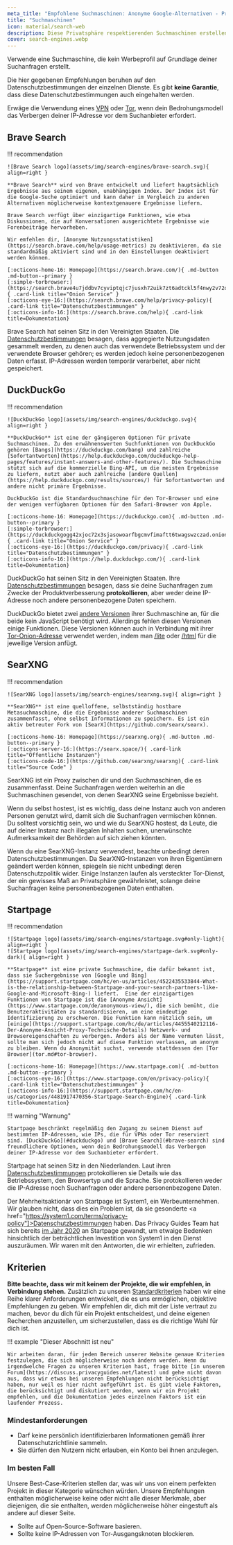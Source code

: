 ```yaml
---
meta_title: "Empfohlene Suchmaschinen: Anonyme Google-Alternativen - Privacy Guides"
title: "Suchmaschinen"
icon: material/search-web
description: Diese Privatsphäre respektierenden Suchmaschinen erstellen kein Werbeprofil auf der Grundlage deiner Suchanfragen.
cover: search-engines.webp
---
```


Verwende eine Suchmaschine, die kein Werbeprofil auf Grundlage deiner Suchanfragen erstellt.

Die hier gegebenen Empfehlungen beruhen auf den Datenschutzbestimmungen der einzelnen Dienste. Es gibt **keine Garantie**, dass diese Datenschutzbestimmungen auch eingehalten werden.

Erwäge die Verwendung eines [VPN](vpn.md) oder [Tor](https://www.torproject.org/), wenn dein Bedrohungsmodell das Verbergen deiner IP-Adresse vor dem Suchanbieter erfordert.

## Brave Search

!!! recommendation

    ![Brave Search logo](assets/img/search-engines/brave-search.svg){ align=right }
    
    **Brave Search** wird von Brave entwickelt und liefert hauptsächlich Ergebnisse aus seinem eigenen, unabhängigen Index. Der Index ist für die Google-Suche optimiert und kann daher im Vergleich zu anderen Alternativen möglicherweise kontextgenauere Ergebnisse liefern.
    
    Brave Search verfügt über einzigartige Funktionen, wie etwa Diskussionen, die auf Konversationen ausgerichtete Ergebnisse wie Forenbeiträge hervorheben.
    
    Wir emfehlen dir, [Anonyme Nutzungsstatistiken](https://search.brave.com/help/usage-metrics) zu deaktivieren, da sie standardmäßig aktiviert sind und in den Einstellungen deaktiviert werden können.
    
    [:octicons-home-16: Homepage](https://search.brave.com/){ .md-button .md-button--primary }
    [:simple-torbrowser:](https://search.brave4u7jddbv7cyviptqjc7jusxh72uik7zt6adtckl5f4nwy2v72qd.onion){ .card-link title="Onion Service" }
    [:octicons-eye-16:](https://search.brave.com/help/privacy-policy){ .card-link title="Datenschutzbestimmungen" }
    [:octicons-info-16:](https://search.brave.com/help){ .card-link title=Dokumentation}

Brave Search hat seinen Sitz in den Vereinigten Staaten. Die [Datenschutzbestimmungen](https://search.brave.com/help/privacy-policy) besagen, dass aggregierte Nutzungsdaten gesammelt werden, zu denen auch das verwendete Betriebssystem und der verwendete Browser gehören; es werden jedoch keine personenbezogenen Daten erfasst. IP-Adressen werden temporär verarbeitet, aber nicht gespeichert.

## DuckDuckGo

!!! recommendation

    ![DuckDuckGo logo](assets/img/search-engines/duckduckgo.svg){ align=right }
    
    **DuckDuckGo** ist eine der gängigeren Optionen für private Suchmaschinen. Zu den erwähnenswerten Suchfunktionen von DuckDuckGo gehören [Bangs](https://duckduckgo.com/bang) und zahlreiche [Sofortantworten](https://help.duckduckgo.com/duckduckgo-help-pages/features/instant-answers-and-other-features/). Die Suchmaschine stützt sich auf die kommerzielle Bing-API, um die meisten Ergebnisse zu liefern, nutzt aber auch zahlreiche [andere Quellen](https://help.duckduckgo.com/results/sources/) für Sofortantworten und andere nicht primäre Ergebnisse.
    
    DuckDuckGo ist die Standardsuchmaschine für den Tor-Browser und eine der wenigen verfügbaren Optionen für den Safari-Browser von Apple.
    
    [:octicons-home-16: Homepage](https://duckduckgo.com){ .md-button .md-button--primary }
    [:simple-torbrowser:](https://duckduckgogg42xjoc72x3sjasowoarfbgcmvfimaftt6twagswzczad.onion){ .card-link title="Onion Service" }
    [:octicons-eye-16:](https://duckduckgo.com/privacy){ .card-link title="Datenschutzbestimmungen" }
    [:octicons-info-16:](https://help.duckduckgo.com/){ .card-link title=Dokumentation}

DuckDuckGo hat seinen Sitz in den Vereinigten Staaten. Ihre [Datenschutzbestimmungen](https://duckduckgo.com/privacy) besagen, dass sie deine Suchanfragen zum Zwecke der Produktverbesserung **protokollieren**, aber weder deine IP-Adresse noch andere personenbezogene Daten speichern.

DuckDuckGo bietet zwei [andere Versionen](https://help.duckduckgo.com/features/non-javascript/) ihrer Suchmaschine an, für die beide kein JavaScript benötigt wird. Allerdings fehlen diesen Versionen einige Funktionen. Diese Versionen können auch in Verbindung mit ihrer [Tor-Onion-Adresse](https://duckduckgogg42xjoc72x3sjasowoarfbgcmvfimaftt6twagswzczad.onion/) verwendet werden, indem man [/lite](https://duckduckgogg42xjoc72x3sjasowoarfbgcmvfimaftt6twagswzczad.onion/lite) oder [/html](https://duckduckgogg42xjoc72x3sjasowoarfbgcmvfimaftt6twagswzczad.onion/html) für die jeweilige Version anfügt.

## SearXNG

!!! recommendation

    ![SearXNG logo](assets/img/search-engines/searxng.svg){ align=right }
    
    **SearXNG** ist eine quelloffene, selbstständig hostbare Metasuchmaschine, die die Ergebnisse anderer Suchmaschinen zusammenfasst, ohne selbst Informationen zu speichern. Es ist ein aktiv betreuter Fork von [SearX](https://github.com/searx/searx).
    
    [:octicons-home-16: Homepage](https://searxng.org){ .md-button .md-button--primary }
    [:octicons-server-16:](https://searx.space/){ .card-link title="Öffentliche Instanzen"}
    [:octicons-code-16:](https://github.com/searxng/searxng){ .card-link title="Source Code" }

SearXNG ist ein Proxy zwischen dir und den Suchmaschinen, die es zusammenfasst. Deine Suchanfragen werden weiterhin an die Suchmaschinen gesendet, von denen SearXNG seine Ergebnisse bezieht.

Wenn du selbst hostest, ist es wichtig, dass deine Instanz auch von anderen Personen genutzt wird, damit sich die Suchanfragen vermischen können. Du solltest vorsichtig sein, wo und wie du SearXNG hostest, da Leute, die auf deiner Instanz nach illegalen Inhalten suchen, unerwünschte Aufmerksamkeit der Behörden auf sich ziehen könnten.

Wenn du eine SearXNG-Instanz verwendest, beachte unbedingt deren Datenschutzbestimmungen. Da SearXNG-Instanzen von ihren Eigentümern geändert werden können, spiegeln sie nicht unbedingt deren Datenschutzpolitik wider. Einige Instanzen laufen als versteckter Tor-Dienst, der ein gewisses Maß an Privatsphäre gewährleistet, solange deine Suchanfragen keine personenbezogenen Daten enthalten.

## Startpage

!!! recommendation

    ![Startpage logo](assets/img/search-engines/startpage.svg#only-light){ align=right }
    ![Startpage logo](assets/img/search-engines/startpage-dark.svg#only-dark){ align=right }
    
    **Startpage** ist eine private Suchmaschine, die dafür bekannt ist, dass sie Suchergebnisse von [Google und Bing](https://support.startpage.com/hc/en-us/articles/4522435533844-What-is-the-relationship-between-Startpage-and-your-search-partners-like-Google-and-Microsoft-Bing-) liefert.  Eine der einzigartigen Funktionen von Startpage ist die [Anonyme Ansicht](https://www.startpage.com/de/anonymous-view/), die sich bemüht, die Benutzeraktivitäten zu standardisieren, um eine eindeutige Identifizierung zu erschweren. Die Funktion kann nützlich sein, um [einige](https://support.startpage.com/hc/de/articles/4455540212116-Der-Anonyme-Ansicht-Proxy-Technische-Details) Netzwerk- und Browsereigenschaften zu verbergen. Anders als der Name vermuten lässt, sollte man sich jedoch nicht auf diese Funktion verlassen, um anonym zu bleiben. Wenn du Anonymität suchst, verwende stattdessen den [Tor Browser](tor.md#tor-browser).
    
    [:octicons-home-16: Homepage](https://www.startpage.com){ .md-button .md-button--primary }
    [:octicons-eye-16:](https://www.startpage.com/en/privacy-policy){ .card-link title="Datenschutzbestimmungen" }
    [:octicons-info-16:](https://support.startpage.com/hc/en-us/categories/4481917470356-Startpage-Search-Engine){ .card-link title=Dokumentation}

!!! warning "Warnung"

    Startpage beschränkt regelmäßig den Zugang zu seinem Dienst auf bestimmten IP-Adressen, wie IPs, die für VPNs oder Tor reserviert sind. [DuckDuckGo](#duckduckgo) und [Brave Search](#brave-search) sind freundlichere Optionen, wenn dein Bedrohungsmodell das Verbergen deiner IP-Adresse vor dem Suchanbieter erfordert.

Startpage hat seinen Sitz in den Niederlanden. Laut ihren [Datenschutzbestimmungen](https://www.startpage.com/de/privacy-policy/) protokollieren sie Details wie das Betriebssystem, den Browsertyp und die Sprache. Sie protokollieren weder die IP-Adresse noch Suchanfragen oder andere personenbezogene Daten.

Der Mehrheitsaktionär von Startpage ist System1, ein Werbeunternehmen. Wir glauben nicht, dass dies ein Problem ist, da sie gesonderte <a href="https://system1.com/terms/privacy-policy"]>Datenschutzbestimmungen</a> haben. Das Privacy Guides Team hat sich bereits [im Jahr 2020](https://web.archive.org/web/20210118031008/https://blog.privacytools.io/relisting-startpage/) an Startpage gewandt, um etwaige Bedenken hinsichtlich der beträchtlichen Investition von System1 in den Dienst auszuräumen. Wir waren mit den Antworten, die wir erhielten, zufrieden.

## Kriterien

**Bitte beachte, dass wir mit keinem der Projekte, die wir empfehlen, in Verbindung stehen.** Zusätzlich zu unseren [Standardkriterien](about/criteria.md) haben wir eine Reihe klarer Anforderungen entwickelt, die es uns ermöglichen, objektive Empfehlungen zu geben. Wir empfehlen dir, dich mit der Liste vertraut zu machen, bevor du dich für ein Projekt entscheidest, und deine eigenen Recherchen anzustellen, um sicherzustellen, dass es die richtige Wahl für dich ist.

!!! example "Dieser Abschnitt ist neu"

    Wir arbeiten daran, für jeden Bereich unserer Website genaue Kriterien festzulegen, die sich möglicherweise noch ändern werden. Wenn du irgendwelche Fragen zu unseren Kriterien hast, frage bitte [in unserem Forum](https://discuss.privacyguides.net/latest) und gehe nicht davon aus, dass wir etwas bei unseren Empfehlungen nicht berücksichtigt haben, nur weil es hier nicht aufgeführt ist. Es gibt viele Faktoren, die berücksichtigt und diskutiert werden, wenn wir ein Projekt empfehlen, und die Dokumentation jedes einzelnen Faktors ist ein laufender Prozess.

### Mindestanforderungen

- Darf keine persönlich identifizierbaren Informationen gemäß ihrer Datenschutzrichtlinie sammeln.
- Sie dürfen den Nutzern nicht erlauben, ein Konto bei ihnen anzulegen.

### Im besten Fall

Unsere Best-Case-Kriterien stellen dar, was wir uns von einem perfekten Projekt in dieser Kategorie wünschen würden. Unsere Empfehlungen enthalten möglicherweise keine oder nicht alle dieser Merkmale, aber diejenigen, die sie enthalten, werden möglicherweise höher eingestuft als andere auf dieser Seite.

- Sollte auf Open-Source-Software basieren.
- Sollte keine IP-Adressen von Tor-Ausgangsknoten blockieren.
